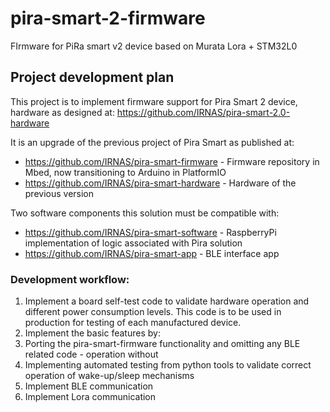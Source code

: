 # pira-smart-2-firmware
FIrmware for PiRa smart v2 device based on Murata Lora + STM32L0

## Project development plan
This project is to implement firmware support for Pira Smart 2 device, hardware as designed at: https://github.com/IRNAS/pira-smart-2.0-hardware 

It is an upgrade of the previous project of Pira Smart as published at:
 * https://github.com/IRNAS/pira-smart-firmware - Firmware repository in Mbed, now transitioning to Arduino in PlatformIO
 * https://github.com/IRNAS/pira-smart-hardware - Hardware of the previous version

Two software components this solution must be compatible with:
 * https://github.com/IRNAS/pira-smart-software - RaspberryPi implementation of logic associated with Pira solution
 * https://github.com/IRNAS/pira-smart-app - BLE interface app
 
### Development workflow:
 1. Implement a board self-test code to validate hardware operation and different power consumption levels. This code is to be used in production for testing of each manufactured device.
 1. Implement the basic features by:
  1. Porting the pira-smart-firmware functionality and omitting any BLE related code - operation without
  1. Implementing automated testing from python tools to validate correct operation of wake-up/sleep mechanisms
  1. Implement BLE communication
  1. Implement Lora communication
